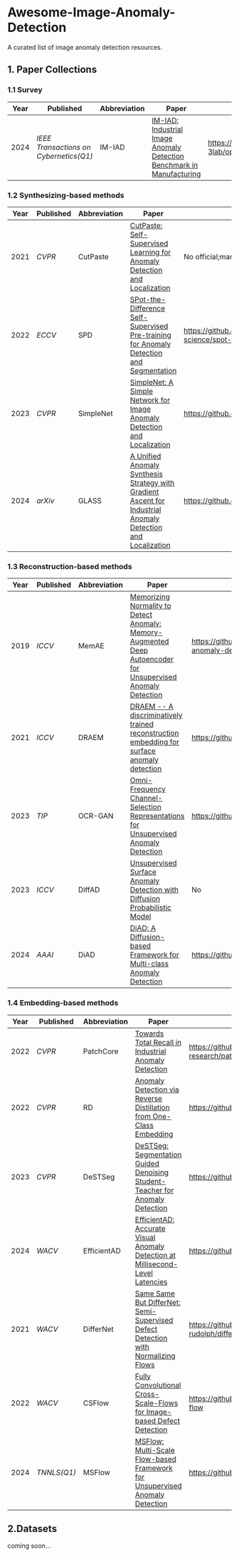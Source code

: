 # Awesome-Image-Anomaly-Detection

A curated list of image anomaly detection resources.

## 1. Paper Collections
### 1.1 Survey

| Year | Published                              | Abbreviation | Paper                                                        | Code                               | Keywords |
| ---- | -------------------------------------- | ------------ | ------------------------------------------------------------ | ---------------------------------- | -------- |
| 2024 | *IEEE Transactions on Cybernetics(Q1)* | IM-IAD       | [IM-IAD: Industrial Image Anomaly Detection Benchmark in Manufacturing](https://arxiv.org/pdf/2301.13359) | https://github.com/m-3lab/open-iad |          |

### 1.2 Synthesizing-based methods

| Year | Published | Abbreviation | Paper                                                        | Code                                        | Keywords                     |
| ---- | --------- | ------------ | ------------------------------------------------------------ | ------------------------------------------- | ---------------------------- |
| 2021 | *CVPR*    | CutPaste     | [CutPaste: Self-Supervised Learning for Anomaly Detection and Localization](https://arxiv.org/abs/2104.04015) | No official;many errors in Unofficial       | self-supervised; image-level |
| 2022 | *ECCV*    | SPD          | [SPot-the-Difference Self-Supervised Pre-training for Anomaly Detection and Segmentation](https://arxiv.org/abs/2207.14315) | https://github.com/amazon-science/spot-diff | self-supervised; image-level |
| 2023 | *CVPR*    | SimpleNet    | [SimpleNet: A Simple Network for Image Anomaly Detection and Localization](https://arxiv.org/abs/2303.15140) | https://github.com/donaldrr/simplenet       | feature level                |
| 2024 | *arXiv*   | GLASS        | [A Unified Anomaly Synthesis Strategy with Gradient Ascent for Industrial Anomaly Detection and Localization](https://arxiv.org/abs/2407.09359) | https://github.com/cqylunlun/glass          | image-level; feature-level   |

### 1.3 Reconstruction-based methods

| Year | Published | Abbreviation | Paper                                                        | Code                                                 | Keywords                                 |
| ---- | --------- | ------------ | ------------------------------------------------------------ | ---------------------------------------------------- | ---------------------------------------- |
| 2019 | *ICCV*    | MemAE        | [Memorizing Normality to Detect Anomaly: Memory-Augmented Deep Autoencoder for Unsupervised Anomaly Detection](https://arxiv.org/abs/1904.02639) | https://github.com/donggong1/memae-anomaly-detection | Memory; AE                               |
| 2021 | *ICCV*    | DRAEM        | [DRAEM -- A discriminatively trained reconstruction embedding for surface anomaly detection](https://arxiv.org/abs/2108.07610) | https://github.com/vitjanz/draem                     | Synthesizing-based; Reconstruction-based |
| 2023 | *TIP*     | OCR-GAN      | [Omni-Frequency Channel-Selection Representations for Unsupervised Anomaly Detection](https://arxiv.org/abs/2203.00259) | https://github.com/zhangzjn/ocr-gan                  | Frequency Decoupling; Channel Selection  |
| 2023 | *ICCV*    | DiffAD       | [Unsupervised Surface Anomaly Detection with Diffusion Probabilistic Model](https://openaccess.thecvf.com/content/ICCV2023/papers/Zhang_Unsupervised_Surface_Anomaly_Detection_with_Diffusion_Probabilistic_Model_ICCV_2023_paper.pdf) | No                                                   | Diffusion                                |
| 2024 | *AAAI*    | DiAD         | [DiAD: A Diffusion-based Framework for Multi-class Anomaly Detection](https://arxiv.org/abs/2312.06607) | https://github.com/lewandofskee/DiAD                 | Multi-class                              |

### 1.4 Embedding-based methods

| Year | Published   | Abbreviation | Paper                                                        | Code                                                    | Keywords                             |
| ---- | ----------- | ------------ | ------------------------------------------------------------ | ------------------------------------------------------- | ------------------------------------ |
| 2022 | *CVPR*      | PatchCore    | [Towards Total Recall in Industrial Anomaly Detection](https://arxiv.org/abs/2106.08265) | https://github.com/amazon-research/patchcore-inspection | Memory-bank                          |
| 2022 | *CVPR*      | RD           | [Anomaly Detection via Reverse Distillation from One-Class Embedding](https://arxiv.org/abs/2201.10703) | https://github.com/hq-deng/RD4AD                        | Knowledege distillation              |
| 2023 | *CVPR*      | DeSTSeg      | [DeSTSeg: Segmentation Guided Denoising Student-Teacher for Anomaly Detection](https://arxiv.org/abs/2211.11317) | https://github.com/apple/ml-destseg                     | Knowledege distillation              |
| 2024 | *WACV*      | EfficientAD  | [EfficientAD: Accurate Visual Anomaly Detection at Millisecond-Level Latencies](https://arxiv.org/abs/2303.14535) | https://github.com/nelson1425/EfficientAD               | Knowledege distillation; Autoencoder |
| 2021 | *WACV*      | DifferNet    | [Same Same But DifferNet: Semi-Supervised Defect Detection with Normalizing Flows](https://arxiv.org/abs/2008.12577) | https://github.com/marco-rudolph/differnet              | Normalizing Flow                     |
| 2022 | *WACV*      | CSFlow       | [Fully Convolutional Cross-Scale-Flows for Image-based Defect Detection](https://arxiv.org/abs/2110.02855) | https://github.com/marco-rudolph/cs-flow                | Normalizing Flow                     |
| 2024 | *TNNLS(Q1)* | MSFlow       | [MSFlow: Multi-Scale Flow-based Framework for Unsupervised Anomaly Detection](https://arxiv.org/abs/2308.15300) | https://github.com/cool-xuan/msflow                     | Normalizing Flow                     |

## 2.Datasets

coming soon...